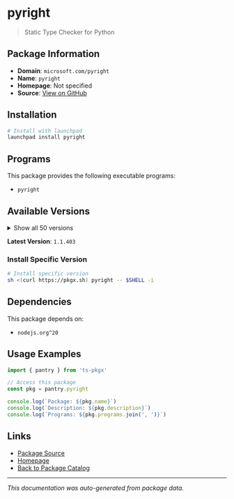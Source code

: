 # pyright

> Static Type Checker for Python

## Package Information

- **Domain**: `microsoft.com/pyright`
- **Name**: `pyright`
- **Homepage**: Not specified
- **Source**: [View on GitHub](https://github.com/pkgxdev/pantry/tree/main/projects/microsoft.com/pyright/package.yml)

## Installation

```bash
# Install with launchpad
launchpad install pyright
```

## Programs

This package provides the following executable programs:

- `pyright`

## Available Versions

<details>
<summary>Show all 50 versions</summary>

- `1.1.403`, `1.1.402`, `1.1.401`, `1.1.400`, `1.1.399`
- `1.1.398`, `1.1.397`, `1.1.396`, `1.1.395`, `1.1.394`
- `1.1.393`, `1.1.392`, `1.1.391`, `1.1.390`, `1.1.389`
- `1.1.388`, `1.1.387`, `1.1.386`, `1.1.385`, `1.1.384`
- `1.1.383`, `1.1.382`, `1.1.381`, `1.1.380`, `1.1.379`
- `1.1.378`, `1.1.377`, `1.1.376`, `1.1.375`, `1.1.374`
- `1.1.373`, `1.1.372`, `1.1.371`, `1.1.370`, `1.1.369`
- `1.1.368`, `1.1.367`, `1.1.366`, `1.1.365`, `1.1.364`
- `1.1.363`, `1.1.362`, `1.1.361`, `1.1.360`, `1.1.359`
- `1.1.358`, `1.1.357`, `1.1.356`, `1.1.355`, `1.1.354`

</details>

**Latest Version**: `1.1.403`

### Install Specific Version

```bash
# Install specific version
sh <(curl https://pkgx.sh) pyright -- $SHELL -i
```

## Dependencies

This package depends on:

- `nodejs.org^20`

## Usage Examples

```typescript
import { pantry } from 'ts-pkgx'

// Access this package
const pkg = pantry.pyright

console.log(`Package: ${pkg.name}`)
console.log(`Description: ${pkg.description}`)
console.log(`Programs: ${pkg.programs.join(', ')}`)
```

## Links

- [Package Source](https://github.com/pkgxdev/pantry/tree/main/projects/microsoft.com/pyright/package.yml)
- [Homepage](#)
- [Back to Package Catalog](../../../package-catalog.md)

---

*This documentation was auto-generated from package data.*
